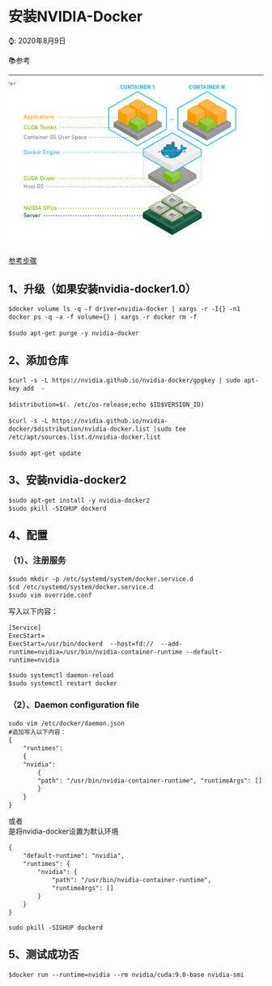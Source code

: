 # 安装NVIDIA-Docker

⌚️: 2020年8月9日

📚参考

---

![image-20210728150244461](imgs/image-20210728150244461.png)

[参考步骤](https://github.com/NVIDIA/nvidia-docker)    

## 1、升级（如果安装nvidia-docker1.0）  
```
$docker volume ls -q -f driver=nvidia-docker | xargs -r -I{} -n1 docker ps -q -a -f volume={} | xargs -r docker rm -f

$sudo apt-get purge -y nvidia-docker
```
## 2、添加仓库
```
$curl -s -L https://nvidia.github.io/nvidia-docker/gpgkey | sudo apt-key add  -

$distribution=$(. /etc/os-release;echo $ID$VERSION_ID)

$curl -s -L https://nvidia.github.io/nvidia-docker/$distribution/nvidia-docker.list |sudo tee /etc/apt/sources.list.d/nvidia-docker.list

$sudo apt-get update
```
## 3、安装nvidia-docker2
```
$sudo apt-get install -y nvidia-docker2
$sudo pkill -SIGHUP dockerd
```
## 4、配置
### （1）、注册服务
```
$sudo mkdir -p /etc/systemd/system/docker.service.d
$cd /etc/systemd/system/docker.service.d
$sudo vim override.conf
```
写入以下内容：
```
[Service]
ExecStart=
ExecStart=/usr/bin/dockerd  --host=fd://  --add-runtime=nvidia=/usr/bin/nvidia-container-runtime --default-runtime=nvidia
```
```
$sudo systemctl daemon-reload
$sudo systemctl restart docker
```
### （2）、Daemon configuration file
```
sudo vim /etc/docker/daemon.json 
#追加写入以下内容：
{    
    "runtimes": 
    {        
    "nvidia": 
        {            
        "path": "/usr/bin/nvidia-container-runtime", "runtimeArgs": []        
        }    
    }
}
```
或者   
是将nvidia-docker设置为默认环境
```
{   
	"default-runtime": "nvidia", 
	"runtimes": {        
		"nvidia": {            
			"path": "/usr/bin/nvidia-container-runtime",            
			"runtimeArgs": []        
		}    
	}	
}
```
```
sudo pkill -SIGHUP dockerd
```
## 5、测试成功否
```
$docker run --runtime=nvidia --rm nvidia/cuda:9.0-base nvidia-smi
```

